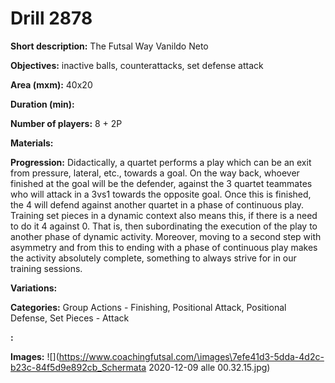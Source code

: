 # Drill 2878

**Short description:**
The Futsal Way Vanildo Neto

**Objectives:**
inactive balls, counterattacks, set defense attack

**Area (mxm):**
40x20

**Duration (min):**


**Number of players:**
8 + 2P

**Materials:**


**Progression:**
Didactically, a quartet performs a play which can be an exit from pressure, lateral, etc., towards a goal. On the way back, whoever finished at the goal will be the defender, against the 3 quartet teammates who will attack in a 3vs1 towards the opposite goal. Once this is finished, the 4 will defend against another quartet in a phase of continuous play. Training set pieces in a dynamic context also means this, if there is a need to do it 4 against 0. That is, then subordinating the execution of the play to another phase of dynamic activity. Moreover, moving to a second step with asymmetry and from this to ending with a phase of continuous play makes the activity absolutely complete, something to always strive for in our training sessions.

**Variations:**


**Categories:**
Group Actions - Finishing, Positional Attack, Positional Defense, Set Pieces - Attack

**:**


**Images:**
![](https://www.coachingfutsal.com/\images\7efe41d3-5dda-4d2c-b23c-84f5d9e892cb_Schermata 2020-12-09 alle 00.32.15.jpg)

